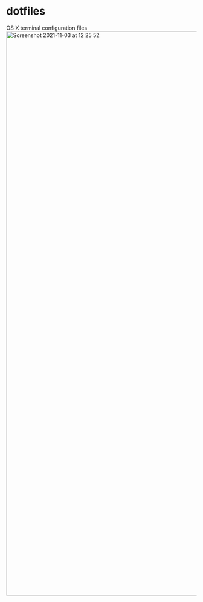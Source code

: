 # dotfiles
OS X terminal configuration files
<img width="1490" alt="Screenshot 2021-11-03 at 12 25 52" src="https://user-images.githubusercontent.com/55505135/140044347-fd0d327e-0af8-4486-ac69-db132153f2ee.png">
